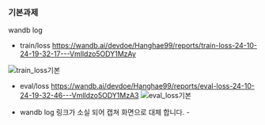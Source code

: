 ### 기본과제

wandb log
- train/loss
https://wandb.ai/devdoe/Hanghae99/reports/train-loss-24-10-24-19-32-17---Vmlldzo5ODY1MzAy

![train_loss기본](https://github.com/user-attachments/assets/17ca1446-02e9-4513-9cc1-98f65e683330)


-  eval/loss 
https://wandb.ai/devdoe/Hanghae99/reports/eval-loss-24-10-24-19-32-46---Vmlldzo5ODY1MzA3
![eval_loss기본](https://github.com/user-attachments/assets/d9c0ea24-eaab-4e93-9588-95ac39cbf29c)


* wandb log 링크가 소실 되어 캡쳐 화면으로 대체 합니다. -

